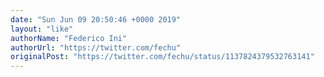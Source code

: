 ```yaml
---
date: "Sun Jun 09 20:50:46 +0000 2019"
layout: "like"
authorName: "Federico Ini"
authorUrl: "https://twitter.com/fechu"
originalPost: "https://twitter.com/fechu/status/1137824379532763141"
---
```

